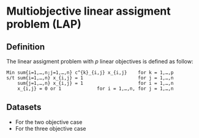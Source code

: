 # Multiobjective linear assigment problem (LAP)
	
## Definition

The linear assigment problem with $`p`$ linear objectives is defined as follow:

    Min sum{i=1,…,n;j=1,…,n} c^{k}_{i,j} x_{i,j}    for k = 1,…,p
    s/t sum{i=1,…,n} x_{i,j} = 1                    for j = 1,…,n
        sum{j=1,…,n} x_{i,j} = 1                    for i = 1,…,n
        x_{i,j} = 0 or 1             for i = 1,…,n, for j = 1,…,n
        
## Datasets

+ For the two objective case
+ For the three objective case